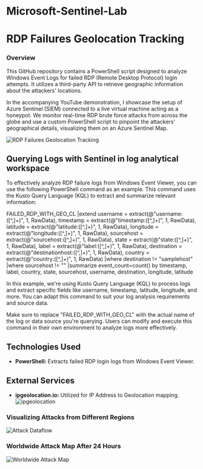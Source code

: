 # Microsoft-Sentinel-Lab

# RDP Failures Geolocation Tracking

### Overview

This GitHub repository contains a PowerShell script designed to analyze Windows Event Logs for failed RDP (Remote Desktop Protocol) login attempts. It utilizes a third-party API to retrieve geographic information about the attackers' locations.

In the accompanying YouTube demonstration, I showcase the setup of Azure Sentinel (SIEM) connected to a live virtual machine acting as a honeypot. We monitor real-time RDP brute force attacks from across the globe and use a custom PowerShell script to pinpoint the attackers' geographical details, visualizing them on an Azure Sentinel Map.

![RDP Failures Geolocation Tracking](https://imgur.com/a/L2Hd7Zn)

## Querying Logs with Sentinel in log analytical workspace 

To effectively analyze RDP failure logs from Windows Event Viewer, you can use the following PowerShell command as an example. This command uses the Kusto Query Language (KQL) to extract and summarize relevant information:

FAILED_RDP_WITH_GEO_CL
|extend username = extract(@"username:([^,]+)", 1, RawData),
         timestamp = extract(@"timestamp:([^,]+)", 1, RawData),
         latitude = extract(@"latitude:([^,]+)", 1, RawData),
         longitude = extract(@"longitude:([^,]+)", 1, RawData),
         sourcehost = extract(@"sourcehost:([^,]+)", 1, RawData),
         state = extract(@"state:([^,]+)", 1, RawData),
         label = extract(@"label:([^,]+)", 1, RawData),
         destination = extract(@"destinationhost:([^,]+)", 1, RawData),
         country = extract(@"country:([^,]+)", 1, RawData)
 |where destination != "samplehost"
 |where sourcehost != ""
 |summarize event_count=count() by timestamp, label, country, state, sourcehost, username, destination, longitude, latitude

In this example, we're using Kusto Query Language (KQL) to process logs and extract specific fields like username, timestamp, latitude, longitude, and more. You can adapt this command to suit your log analysis requirements and source data.

Make sure to replace "FAILED_RDP_WITH_GEO_CL" with the actual name of the log or data source you're querying. Users can modify and execute this command in their own environment to analyze logs more effectively.


## Technologies Used

- **PowerShell:** Extracts failed RDP login logs from Windows Event Viewer.

## External Services

- **ipgeolocation.io:** Utilized for IP Address to Geolocation mapping.
![ipgeolocation](https://imgur.com/a/QPIM7Uj)

### Visualizing Attacks from Different Regions

![Attack Dataflow](https://i.imgur.com/2MViSiL.jpg)

### Worldwide Attack Map After 24 Hours

![Worldwide Attack Map](https://imgur.com/a/weSpAK8)
